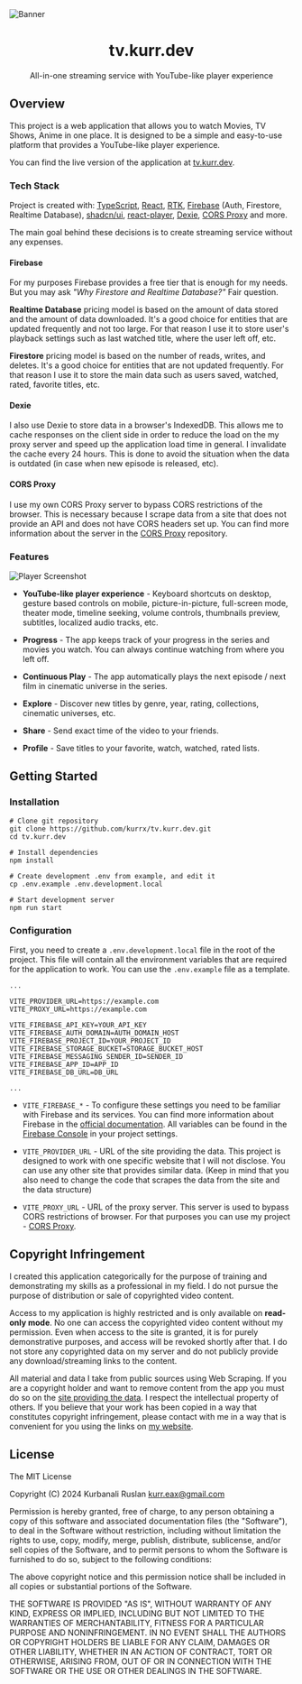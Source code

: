<picture>
  <source media="(prefers-color-scheme: dark)" srcset="https://github.com/kurrx/tv.kurr.dev/blob/main/docs/banner-dark.png?raw=true">
  <source media="(prefers-color-scheme: light)" srcset="https://github.com/kurrx/tv.kurr.dev/blob/main/docs/banner-light.png?raw=true">
  <img alt="Banner" src="https://github.com/kurrx/tv.kurr.dev/blob/main/docs/banner-light.png?raw=true">
</picture>

<h1 align="center">tv.kurr.dev</h1>

<p align="center">All-in-one streaming service with YouTube-like player experience</p>

## Overview

This project is a web application that allows you to watch Movies, TV Shows, Anime in one place. It
is designed to be a simple and easy-to-use platform that provides a YouTube-like player experience.

You can find the live version of the application at [tv.kurr.dev](https://tv.kurr.dev).

### Tech Stack

Project is created with: [TypeScript](https://typescriptlang.org), [React](https://react.dev),
[RTK](https://redux-toolkit.js.org), [Firebase](https://firebase.google.com) (Auth, Firestore,
Realtime Database), [shadcn/ui](https://ui.shadcn.com),
[react-player](https://npmjs.com/package/react-player), [Dexie](https://dexie.org),
[CORS Proxy](https://github.com/kurrx/cors-proxy) and more.

The main goal behind these decisions is to create streaming service without any expenses.

#### Firebase

For my purposes Firebase provides a free tier that is enough for my needs. But you may ask _"Why
Firestore and Realtime Database?"_ Fair question.

**Realtime Database** pricing model is based on the amount of data stored and the amount of data
downloaded. It's a good choice for entities that are updated frequently and not too large. For that
reason I use it to store user's playback settings such as last watched title, where the user left
off, etc.

**Firestore** pricing model is based on the number of reads, writes, and deletes. It's a good choice
for entities that are not updated frequently. For that reason I use it to store the main data such
as users saved, watched, rated, favorite titles, etc.

#### Dexie

I also use Dexie to store data in a browser's IndexedDB. This allows me to cache responses on the
client side in order to reduce the load on the my proxy server and speed up the application load
time in general. I invalidate the cache every 24 hours. This is done to avoid the situation when the
data is outdated (in case when new episode is released, etc).

#### CORS Proxy

I use my own CORS Proxy server to bypass CORS restrictions of the browser. This is necessary because
I scrape data from a site that does not provide an API and does not have CORS headers set up. You
can find more information about the server in the [CORS Proxy](https://github.com/kurrx/cors-proxy)
repository.

### Features

<picture>
  <source media="(prefers-color-scheme: dark)" srcset="https://github.com/kurrx/tv.kurr.dev/blob/main/docs/player-dark.png?raw=true">
  <source media="(prefers-color-scheme: light)" srcset="https://github.com/kurrx/tv.kurr.dev/blob/main/docs/player-light.png?raw=true">
  <img alt="Player Screenshot" src="https://github.com/kurrx/tv.kurr.dev/blob/main/docs/player-light.png?raw=true">
</picture>

- **YouTube-like player experience** - Keyboard shortcuts on desktop, gesture based controls on
  mobile, picture-in-picture, full-screen mode, theater mode, timeline seeking, volume controls,
  thumbnails preview, subtitles, localized audio tracks, etc.

- **Progress** - The app keeps track of your progress in the series and movies you watch. You can
  always continue watching from where you left off.

- **Continuous Play** - The app automatically plays the next episode / next film in cinematic
  universe in the series.

- **Explore** - Discover new titles by genre, year, rating, collections, cinematic universes, etc.

- **Share** - Send exact time of the video to your friends.

- **Profile** - Save titles to your favorite, watch, watched, rated lists.

## Getting Started

### Installation

```shell
# Clone git repository
git clone https://github.com/kurrx/tv.kurr.dev.git
cd tv.kurr.dev

# Install dependencies
npm install

# Create development .env from example, and edit it
cp .env.example .env.development.local

# Start development server
npm run start
```

### Configuration

First, you need to create a `.env.development.local` file in the root of the project. This file will
contain all the environment variables that are required for the application to work. You can use the
`.env.example` file as a template.

```
...

VITE_PROVIDER_URL=https://example.com
VITE_PROXY_URL=https://example.com

VITE_FIREBASE_API_KEY=YOUR_API_KEY
VITE_FIREBASE_AUTH_DOMAIN=AUTH_DOMAIN_HOST
VITE_FIREBASE_PROJECT_ID=YOUR_PROJECT_ID
VITE_FIREBASE_STORAGE_BUCKET=STORAGE_BUCKET_HOST
VITE_FIREBASE_MESSAGING_SENDER_ID=SENDER_ID
VITE_FIREBASE_APP_ID=APP_ID
VITE_FIREBASE_DB_URL=DB_URL

...
```

- `VITE_FIREBASE_*` - To configure these settings you need to be familiar with Firebase and its
  services. You can find more information about Firebase in the
  [official documentation](https://firebase.google.com/docs). All variables can be found in the
  [Firebase Console](https://console.firebase.google.com/) in your project settings.

- `VITE_PROVIDER_URL` - URL of the site providing the data. This project is designed to work with
  one specific website that I will not disclose. You can use any other site that provides similar
  data. (Keep in mind that you also need to change the code that scrapes the data from the site and
  the data structure)

- `VITE_PROXY_URL` - URL of the proxy server. This server is used to bypass CORS restrictions of
  browser. For that purposes you can use my project -
  [CORS Proxy](https://github.com/kurrx/cors-proxy).

## Copyright Infringement

I created this application categorically for the purpose of training and demonstrating my skills as
a professional in my field. I do not pursue the purpose of distribution or sale of copyrighted video
content.

Access to my application is highly restricted and is only available on **read-only mode**. No one
can access the copyrighted video content without my permission. Even when access to the site is
granted, it is for purely demonstrative purposes, and access will be revoked shortly after that. I
do not store any copyrighted data on my server and do not publicly provide any download/streaming
links to the content.

All material and data I take from public sources using Web Scraping. If you are a copyright holder
and want to remove content from the app you must do so on the
[site providing the data](https://tv.kurr.dev/policy). I respect the intellectual property of
others. If you believe that your work has been copied in a way that constitutes copyright
infringement, please contact with me in a way that is convenient for you using the links on
[my website](https://kurr.dev).

## License

The MIT License

Copyright (C) 2024 Kurbanali Ruslan <kurr.eax@gmail.com>

Permission is hereby granted, free of charge, to any person obtaining a copy of this software and
associated documentation files (the "Software"), to deal in the Software without restriction,
including without limitation the rights to use, copy, modify, merge, publish, distribute,
sublicense, and/or sell copies of the Software, and to permit persons to whom the Software is
furnished to do so, subject to the following conditions:

The above copyright notice and this permission notice shall be included in all copies or substantial
portions of the Software.

THE SOFTWARE IS PROVIDED "AS IS", WITHOUT WARRANTY OF ANY KIND, EXPRESS OR IMPLIED, INCLUDING BUT
NOT LIMITED TO THE WARRANTIES OF MERCHANTABILITY, FITNESS FOR A PARTICULAR PURPOSE AND
NONINFRINGEMENT. IN NO EVENT SHALL THE AUTHORS OR COPYRIGHT HOLDERS BE LIABLE FOR ANY CLAIM, DAMAGES
OR OTHER LIABILITY, WHETHER IN AN ACTION OF CONTRACT, TORT OR OTHERWISE, ARISING FROM, OUT OF OR IN
CONNECTION WITH THE SOFTWARE OR THE USE OR OTHER DEALINGS IN THE SOFTWARE.
